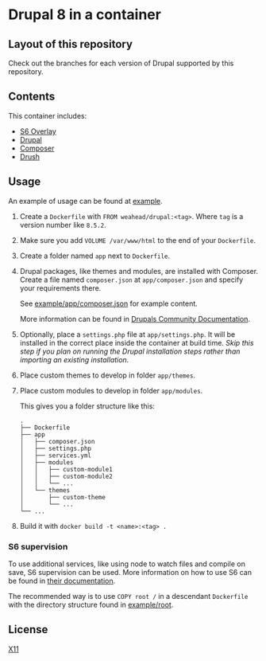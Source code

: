 # Drupal 8 in a container


## Layout of this repository

Check out the branches for each version of Drupal supported by this repository.


## Contents

This container includes:

- [S6 Overlay](https://github.com/just-containers/s6-overlay)
- [Drupal](https://www.drupal.org/)
- [Composer](https://getcomposer.org/)
- [Drush](http://www.drush.org/)


## Usage

An example of usage can be found at [example](example).

1. Create a `Dockerfile` with `FROM weahead/drupal:<tag>`. Where `tag` is a
   version number like `8.5.2`.

2. Make sure you add `VOLUME /var/www/html` to the end of your `Dockerfile`.

3. Create a folder named `app` next to `Dockerfile`.

4. Drupal packages, like themes and modules, are installed with Composer. Create
   a file named `composer.json` at `app/composer.json` and specify your
   requirements there.

   See [example/app/composer.json](example/app/composer.json) for example content.

   More information can be found in [Drupals Community Documentation](https://www.drupal.org/node/2718229).

5. Optionally, place a `settings.php` file at `app/settings.php`. It will be 
   installed in the correct place inside the container at build time. *Skip this
   step if you plan on running the Drupal installation steps rather than
   importing an existing installation.*

6. Place custom themes to develop in folder `app/themes`.

7. Place custom modules to develop in folder `app/modules`.

   This gives you a folder structure like this:

   ```
   .
   ├── Dockerfile
   ├── app
   │   ├── composer.json
   │   ├── settings.php
   │   ├── services.yml
   │   ├── modules
   │   │   ├── custom-module1
   │   │   ├── custom-module2
   │   │   └── ...
   │   └── themes
   │       ├── custom-theme
   │       └── ...
   └── ...
   ```

7. Build it with `docker build -t <name>:<tag> .`


### S6 supervision

To use additional services, like using node to watch files and compile on save,
S6 supervision can be used. More information on how to use S6 can be found in
[their documentation](https://github.com/just-containers/s6-overlay).

The recommended way is to use `COPY root /` in a descendant `Dockerfile` with
the directory structure found in [example/root](example/root).


## License

[X11](LICENSE)
